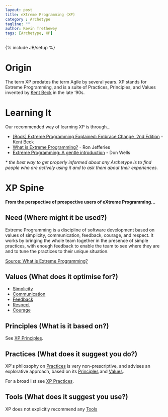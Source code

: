 ```yaml
---
layout: post
title: eXtreme Programming (XP)
category : Archetype
tagline: ""
author: Kevin Trethewey
tags: [Archetype, XP]
---
```

{% include JB/setup %}

# Origin
The term XP predates the term Agile by several years. XP stands for Extreme Programming, and is a suite of Practices, Principles, and Values invented by [Kent Beck](http://en.wikipedia.org/wiki/Kent_Beck) in the late ‘90s.

# Learning It
Our recommended way of learning XP is through…

* [[Book] Extreme Programming Explained: Embrace Change, 2nd Edition](https://www.amazon.com/Extreme-Programming-Explained-Embrace-Change/dp/0321278658) - Kent Beck
* [What is Extreme Programming?](http://ronjeffries.com/xprog/what-is-extreme-programming/) - Ron Jefferies
* [Extreme Programming:
A gentle introduction](http://www.extremeprogramming.org/) - Don Wells

*&#42; the best way to get properly informed about any Archetype is to find people who are actively using it and to ask them about their experiences.*

# XP Spine
**From the perspective of prospective users of eXtreme Programming...**

## Need (Where might it be used?)
Extreme Programming is a discipline of software development based on values of simplicity, communication, feedback, courage, and respect. It works by bringing the whole team together in the presence of simple practices, with enough feedback to enable the team to see where they are and to tune the practices to their unique situation.

[Source: What is Extreme Programming?](http://ronjeffries.com/xprog/what-is-extreme-programming/)

## Values (What does it optimise for?)
* [Simplicity](/Value/Simplicity)
* [Communication](/Value/Communication)
* [Feedback](/Value/Feedback)
* [Respect](/Value/Respect)
* [Courage](/Value/Courage)

## Principles (What is it based on?)
See [XP Principles](/principle/PrinciplesOfXP).

## Practices (What does it suggest you do?)
XP's philosophy on [Practices](/practices.html) is very non-prescriptive, and advises an explorative approach, based on its [Principles](/principle/PrinciplesOfXP) and [Values](/value/ValuesOfXP).

For a broad list see [XP Practices](/practice/PracticesOfXP).

## Tools (What does it suggest you use?)
XP does not explicitly recommend any [Tools](/tools.html)